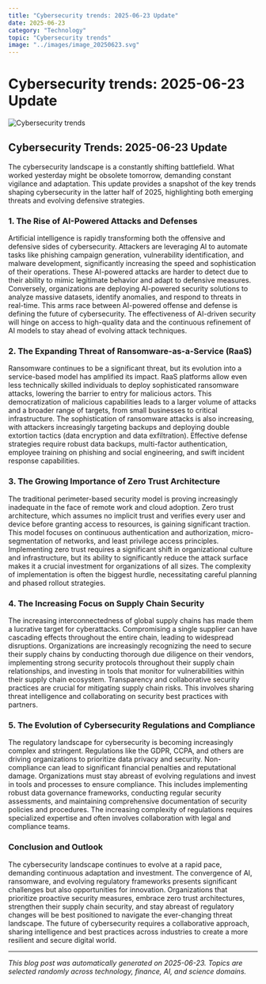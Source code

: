 ```yaml
---
title: "Cybersecurity trends: 2025-06-23 Update"
date: 2025-06-23
category: "Technology"
topic: "Cybersecurity trends"
image: "../images/image_20250623.svg"
---
```


# Cybersecurity trends: 2025-06-23 Update

![Cybersecurity trends](../images/image_20250623.svg)

## Cybersecurity Trends: 2025-06-23 Update

The cybersecurity landscape is a constantly shifting battlefield.  What worked yesterday might be obsolete tomorrow, demanding constant vigilance and adaptation. This update provides a snapshot of the key trends shaping cybersecurity in the latter half of 2025, highlighting both emerging threats and evolving defensive strategies.


### 1. The Rise of AI-Powered Attacks and Defenses

Artificial intelligence is rapidly transforming both the offensive and defensive sides of cybersecurity.  Attackers are leveraging AI to automate tasks like phishing campaign generation, vulnerability identification, and malware development, significantly increasing the speed and sophistication of their operations.  These AI-powered attacks are harder to detect due to their ability to mimic legitimate behavior and adapt to defensive measures. Conversely, organizations are deploying AI-powered security solutions to analyze massive datasets, identify anomalies, and respond to threats in real-time. This arms race between AI-powered offense and defense is defining the future of cybersecurity.  The effectiveness of AI-driven security will hinge on access to high-quality data and the continuous refinement of AI models to stay ahead of evolving attack techniques.


### 2. The Expanding Threat of Ransomware-as-a-Service (RaaS)

Ransomware continues to be a significant threat, but its evolution into a service-based model has amplified its impact. RaaS platforms allow even less technically skilled individuals to deploy sophisticated ransomware attacks, lowering the barrier to entry for malicious actors.  This democratization of malicious capabilities leads to a larger volume of attacks and a broader range of targets, from small businesses to critical infrastructure. The sophistication of ransomware attacks is also increasing, with attackers increasingly targeting backups and deploying double extortion tactics (data encryption and data exfiltration). Effective defense strategies require robust data backups, multi-factor authentication, employee training on phishing and social engineering, and swift incident response capabilities.


### 3.  The Growing Importance of Zero Trust Architecture

The traditional perimeter-based security model is proving increasingly inadequate in the face of remote work and cloud adoption. Zero trust architecture, which assumes no implicit trust and verifies every user and device before granting access to resources, is gaining significant traction. This model focuses on continuous authentication and authorization, micro-segmentation of networks, and least privilege access principles.  Implementing zero trust requires a significant shift in organizational culture and infrastructure, but its ability to significantly reduce the attack surface makes it a crucial investment for organizations of all sizes.  The complexity of implementation is often the biggest hurdle, necessitating careful planning and phased rollout strategies.


### 4.  The Increasing Focus on Supply Chain Security

The increasing interconnectedness of global supply chains has made them a lucrative target for cyberattacks.  Compromising a single supplier can have cascading effects throughout the entire chain, leading to widespread disruptions.  Organizations are increasingly recognizing the need to secure their supply chains by conducting thorough due diligence on their vendors, implementing strong security protocols throughout their supply chain relationships, and investing in tools that monitor for vulnerabilities within their supply chain ecosystem.  Transparency and collaborative security practices are crucial for mitigating supply chain risks. This involves sharing threat intelligence and collaborating on security best practices with partners.


### 5.  The Evolution of Cybersecurity Regulations and Compliance

The regulatory landscape for cybersecurity is becoming increasingly complex and stringent.  Regulations like the GDPR, CCPA, and others are driving organizations to prioritize data privacy and security. Non-compliance can lead to significant financial penalties and reputational damage.  Organizations must stay abreast of evolving regulations and invest in tools and processes to ensure compliance. This includes implementing robust data governance frameworks, conducting regular security assessments, and maintaining comprehensive documentation of security policies and procedures. The increasing complexity of regulations requires specialized expertise and often involves collaboration with legal and compliance teams.


### Conclusion and Outlook

The cybersecurity landscape continues to evolve at a rapid pace, demanding continuous adaptation and investment.  The convergence of AI, ransomware, and evolving regulatory frameworks presents significant challenges but also opportunities for innovation.  Organizations that prioritize proactive security measures, embrace zero trust architectures, strengthen their supply chain security, and stay abreast of regulatory changes will be best positioned to navigate the ever-changing threat landscape. The future of cybersecurity requires a collaborative approach, sharing intelligence and best practices across industries to create a more resilient and secure digital world.


---
*This blog post was automatically generated on 2025-06-23. Topics are selected randomly across technology, finance, AI, and science domains.*
